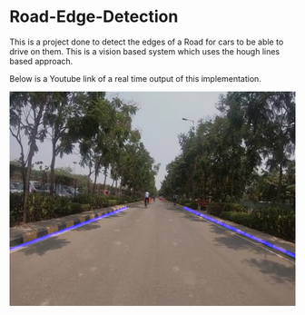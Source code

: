 # Road-Edge-Detection

This is a project done to detect the edges of a Road for cars to be able to drive on them. This is a vision based system which uses the hough lines based approach.

Below is a Youtube link of a real time output of this implementation.

[![Road Edge Detection](/files/1.png)](https://www.youtube.com/watch?v=0EBEtMdGKkY "Road Edge Detection")
